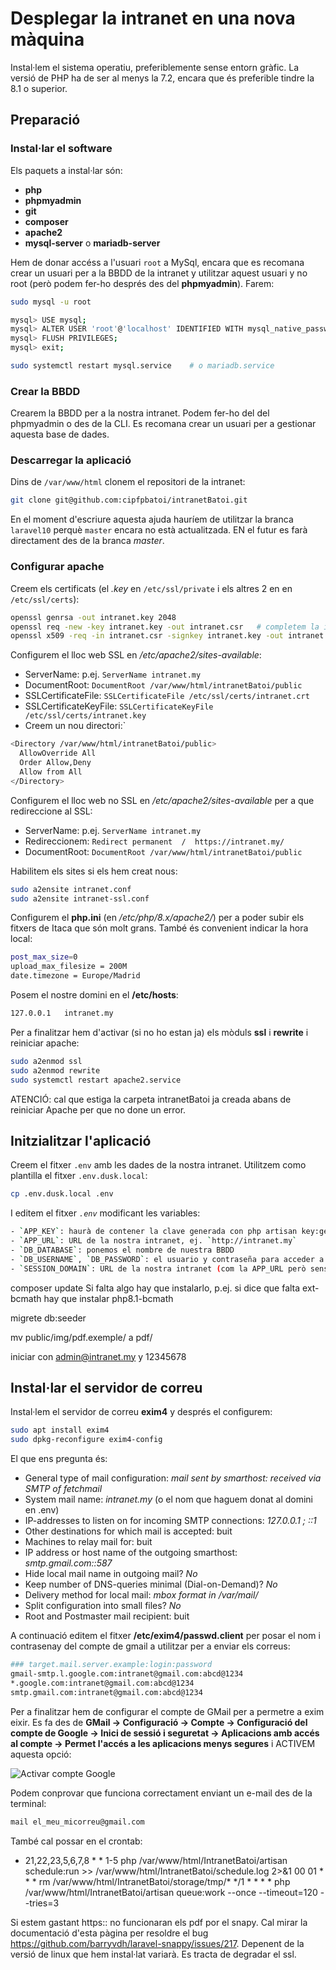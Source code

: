 # Desplegar la intranet en una nova màquina
Instal·lem el sistema operatiu, preferiblemente sense entorn gràfic. La versió de PHP ha de ser al menys la 7.2, encara que és preferible tindre la 8.1 o superior.

## Preparació
### Instal·lar el software
Els paquets a instal·lar són:

* **php**
* **phpmyadmin**
* **git**
* **composer**
* **apache2**
* **mysql-server** o **mariadb-server**

Hem de donar accéss a l'usuari `root` a MySql, encara que es recomana crear un usuari per a la BBDD de la intranet y utilitzar aquest usuari y no root (però podem fer-ho després des del **phpmyadmin**). Farem:
```bash
sudo mysql -u root

mysql> USE mysql;
mysql> ALTER USER 'root'@'localhost' IDENTIFIED WITH mysql_native_password BY 'P@ssw0rd';
mysql> FLUSH PRIVILEGES;
mysql> exit;

sudo systemctl restart mysql.service    # o mariadb.service
```

### Crear la BBDD
Crearem la BBDD per a la nostra intranet. Podem fer-ho del del phpmyadmin o des de la CLI. Es recomana crear un usuari per a gestionar aquesta base de dades.

### Descarregar la aplicació
Dins de `/var/www/html` clonem el repositori de la intranet:

```bash
git clone git@github.com:cipfpbatoi/intranetBatoi.git
```

En el moment d'escriure aquesta ajuda hauríem de utilitzar la branca `laravel10` perquè `master` encara no està actualitzada. EN el futur es farà directament des de la branca _master_.

### Configurar apache
Creem els certificats (el _.key_ en `/etc/ssl/private` i els altres 2 en en `/etc/ssl/certs`):
```bash
openssl genrsa -out intranet.key 2048
openssl req -new -key intranet.key -out intranet.csr   # completem la informació que ens demanen
openssl x509 -req -in intranet.csr -signkey intranet.key -out intranet.crt
```

Configurem el lloc web SSL en _/etc/apache2/sites-available_:
* ServerName: p.ej. `ServerName intranet.my`
* DocumentRoot: `DocumentRoot /var/www/html/intranetBatoi/public`
* SSLCertificateFile: `SSLCertificateFile /etc/ssl/certs/intranet.crt`
* SSLCertificateKeyFile: `SSLCertificateKeyFile /etc/ssl/certs/intranet.key`
* Creem un nou directori:`
```bash
<Directory /var/www/html/intranetBatoi/public>
  AllowOverride All
  Order Allow,Deny
  Allow from All
</Directory>
```

Configurem el lloc web no SSL en _/etc/apache2/sites-available_ per a que redireccione al SSL:
* ServerName: p.ej. `ServerName intranet.my`
* Redireccionem: `Redirect permanent  /  https://intranet.my/`
* DocumentRoot: `DocumentRoot /var/www/html/intranetBatoi/public`

Habilitem els sites si els hem creat nous:
```bash
sudo a2ensite intranet.conf
sudo a2ensite intranet-ssl.conf
```

Configurem el **php.ini** (en _/etc/php/8.x/apache2/_) per a poder subir els fitxers de Itaca que són molt grans. També és convenient indicar la hora local:
```bash
post_max_size=0
upload_max_filesize = 200M
date.timezone = Europe/Madrid
```

Posem el nostre domini en el **/etc/hosts**:
```bash
127.0.0.1   intranet.my
```

Per a finalitzar hem d'activar (si no ho estan ja) els mòduls **ssl** i **rewrite** i reiniciar apache:
```bash
sudo a2enmod ssl
sudo a2enmod rewrite
sudo systemctl restart apache2.service
```
ATENCIÓ: cal que estiga la carpeta intranetBatoi ja creada abans de reiniciar Apache per que no done un error.

## Initzialitzar l'aplicació
Creem el fitxer `.env` amb les dades de la nostra intranet. Utilitzem como plantilla el fitxer `.env.dusk.local`:
```bash
cp .env.dusk.local .env
```

I editem el fitxer _`.env`_ modificant les variables:
```bash
- `APP_KEY`: haurà de contener la clave generada con php artisan key:generate (ho farem després automàticament)
- `APP_URL`: URL de la nostra intranet, ej. `http://intranet.my`
- `DB_DATABASE`: ponemos el nombre de nuestra BBDD
- `DB_USERNAME`, `DB_PASSWORD`: el usuario y contraseña para acceder a la misma
- `SESSION_DOMAIN`: URL de la nostra intranet (com la APP_URL però sense http), ej. `intranet.my`
```

composer update
Si falta algo hay que instalarlo, p.ej. si dice que falta ext-bcmath hay que instalar php8.1-bcmath

migrete
db:seeder

mv public/img/pdf.exemple/ a pdf/

iniciar con admin@intranet.my y 12345678

## Instal·lar el servidor de correu
Instal·lem el servidor de correu **exim4** y després el configurem:
```bash
sudo apt install exim4
sudo dpkg-reconfigure exim4-config
```

El que ens pregunta és:
* General type of mail configuration: _mail sent by smarthost: received via SMTP of fetchmail_
* System mail name: _intranet.my_ (o el nom que haguem donat al domini en .env)
* IP-addresses to listen on for incoming SMTP connections: _127.0.0.1 ; ::1_
* Other destinations for which mail is accepted: buit
* Machines to relay mail for: buit
* IP address or host name of the outgoing smarthost: _smtp.gmail.com::587_
* Hide local mail name in outgoing mail? _No_
* Keep number of DNS-queries minimal (Dial-on-Demand)? _No_
* Delivery method for local mail: _mbox format in /var/mail/_
* Split configuration into small files? _No_
* Root and Postmaster mail recipient: buit

A continuació editem el fitxer **/etc/exim4/passwd.client** per posar el nom i contrasenay del compte de gmail a utilitzar per a enviar els correus:
```bash
### target.mail.server.example:login:password
gmail-smtp.l.google.com:intranet@gmail.com:abcd@1234
*.google.com:intranet@gmail.com:abcd@1234
smtp.gmail.com:intranet@gmail.com:abcd@1234
```

Per a finalitzar hem de configurar el compte de GMail per a permetre a exim eixir. Es fa des de **GMail -> Configuració -> Compte -> Configuració del compte de Google -> Inici de sessió i seguretat -> Aplicacions amb accés al compte -> Permet l'accés a les aplicacions menys segures** i ACTIVEM aquesta opció:

![Activar compte Google](./img/ajuda/exim-google.png)

Podem conprovar que funciona correctament enviant un e-mail des de la terminal:
```bash
mail el_meu_micorreu@gmail.com
```

També cal possar en el crontab:

* 21,22,23,5,6,7,8 * * 1-5 php /var/www/html/IntranetBatoi/artisan schedule:run >> /var/www/html/IntranetBatoi/schedule.log  2>&1
00 01 * * * rm /var/www/html/IntranetBatoi/storage/tmp/*
*/1 * * * * php /var/www/html/IntranetBatoi/artisan queue:work --once --timeout=120 --tries=3

Si estem gastant https:: no funcionaran els pdf por el snapy. Cal mirar la documentació d'esta pàgina per resoldre el bug
https://github.com/barryvdh/laravel-snappy/issues/217. Depenent de la versió de linux que hem instal·lat variarà. Es tracta de degradar el ssl.

